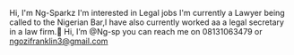 Hi, I'm Ng-Sparkz
I'm interested in Legal jobs
I'm currently a Lawyer being called to the Nigerian Bar,I have also currently worked aa a legal secretary in a law firm.👋 Hi, I’m @Ng-sp
you can reach me on 08131063479 or ngozifranklin3@gmail.com
